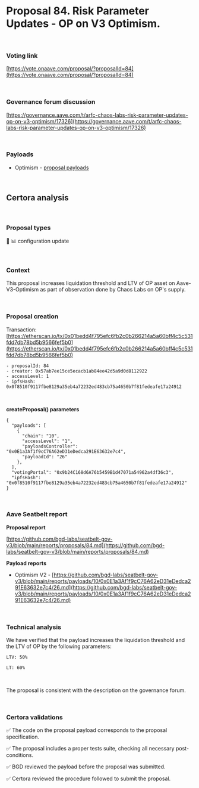 # Proposal 84. Risk Parameter Updates - OP on V3 Optimism.

<br>

### Voting link

[https://vote.onaave.com/proposal/?proposalId=84](https://vote.onaave.com/proposal/?proposalId=84)

<br>

### Governance forum discussion

[https://governance.aave.com/t/arfc-chaos-labs-risk-parameter-updates-op-on-v3-optimism/17326](https://governance.aave.com/t/arfc-chaos-labs-risk-parameter-updates-op-on-v3-optimism/17326)

<br>

### Payloads

* Optimism - [proposal payloads](https://optimistic.etherscan.io/address/0x571215CA49041F1aD21c58d4A7900CBd5a0C80EA#code#F1#L1)

<br>

## Certora analysis

<br>

### Proposal types

:wrench: :bar_chart: configuration update

<br>

### Context

This proposal increases liquidation threshold and LTV of OP asset on Aave-V3-Optimism as part of observation done by Chaos Labs on OP's supply.

<br>

### Proposal creation

Transaction: [https://etherscan.io/tx/0x01bedd4f795efc6fb2c0b266214a5a60bff4c5c531fdd7db78bd5b9566fef5b0](https://etherscan.io/tx/0x01bedd4f795efc6fb2c0b266214a5a60bff4c5c531fdd7db78bd5b9566fef5b0)

```
- proposalId: 84
- creator: 0x57ab7ee15ce5ecacb1ab84ee42d5a9d0d8112922
- accessLevel: 1
- ipfsHash: 0x0f8510f9117fbe8129a35eb4a72232ed483cb75a4650b7f81fedeafe17a24912
```

<br>

**createProposal() parameters**

```
{
  "payloads": [ 
    { 
      "chain": "10", 
      "accessLevel": "1", 
      "payloadsController": "0x0E1a3Af1f9cC76A62eD31eDedca291E63632e7c4", 
      "payloadId": "26" 
    }, 
  ], 
  "votingPortal": "0x9b24C168d6A76b5459B1d47071a54962a4df36c3", 
  "ipfsHash": "0x0f8510f9117fbe8129a35eb4a72232ed483cb75a4650b7f81fedeafe17a24912" 
}
```

<br>

### Aave Seatbelt report

**Proposal report**

[https://github.com/bgd-labs/seatbelt-gov-v3/blob/main/reports/proposals/84.md](https://github.com/bgd-labs/seatbelt-gov-v3/blob/main/reports/proposals/84.md)

**Payload reports**

* Optimism V2 - [https://github.com/bgd-labs/seatbelt-gov-v3/blob/main/reports/payloads/10/0x0E1a3Af1f9cC76A62eD31eDedca291E63632e7c4/26.md](https://github.com/bgd-labs/seatbelt-gov-v3/blob/main/reports/payloads/10/0x0E1a3Af1f9cC76A62eD31eDedca291E63632e7c4/26.md)


<br>

### Technical analysis

We have verified that the payload increases the liquidation threshold and the LTV of OP by the following parameters:

    LTV: 50%

    LT: 60%

<br>

The proposal is consistent with the description on the governance forum.

<br>

### Certora validations

:white_check_mark: The code on the proposal payload corresponds to the proposal specification.

:white_check_mark: The proposal includes a proper tests suite, checking all necessary post-conditions. 

:white_check_mark: BGD reviewed the payload before the proposal was submitted. 

:white_check_mark: Certora reviewed the procedure followed to submit the proposal.
